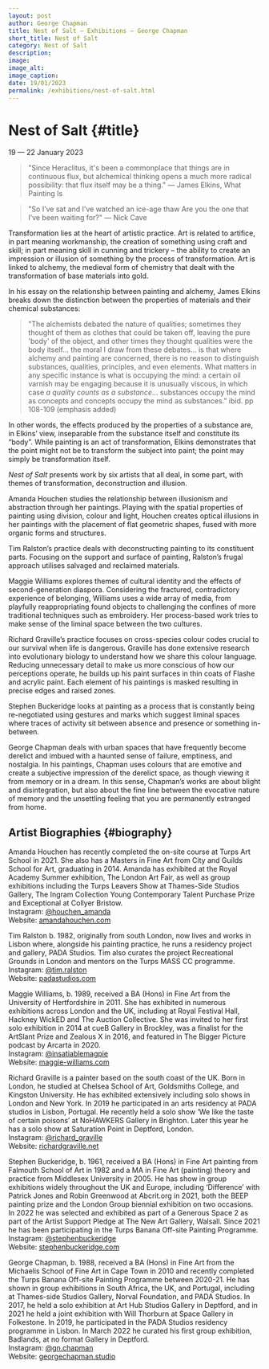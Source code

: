 ```yaml
---
layout: post
author: George Chapman
title: Nest of Salt — Exhibitions — George Chapman
short_title: Nest of Salt
category: Nest of Salt
description:
image: 
image_alt:
image_caption:
date: 19/01/2023
permalink: /exhibitions/nest-of-salt.html
---
```


# Nest of Salt {#title}
19 — 22 January 2023

> "Since Heraclitus, it's been a commonplace that things are in continuous flux, but alchemical thinking opens a much more radical possibility: that flux itself may be a thing."
> — James Elkins, What Painting Is

> "So I’ve sat and I’ve watched an ice-age thaw
Are you the one that I’ve been waiting for?"
> — Nick Cave

Transformation lies at the heart of artistic practice. Art is related to artifice, in part meaning workmanship, the creation of something using craft and skill; in part meaning skill in cunning and trickery – the ability to create an impression or illusion of something by the process of transformation. Art is linked to alchemy, the medieval form of chemistry that dealt with the transformation of base materials into gold.

In his essay on the relationship between painting and alchemy, James Elkins breaks down the distinction between the properties of materials and their chemical substances:

> "The alchemists debated the nature of qualities; sometimes they thought of them as clothes that could be taken off, leaving the pure 'body' of the object, and other times they thought qualities were the body itself... the moral I draw from these debates... is that where alchemy and painting are concerned, there is no reason to distinguish substances, qualities, principles, and even elements. What matters in any specific instance is what is occupying the mind: a certain oil varnish may be engaging because it is unusually viscous, in which case _a quality counts as a substance_... substances occupy the mind as concepts and concepts occupy the mind as substances."
> ibid. pp 108-109 (emphasis added)

In other words, the effects produced by the properties of a substance are, in Elkins’ view, inseparable from the substance itself and constitute its “body”. While painting is an act of transformation, Elkins demonstrates that the point might not be to transform the subject into paint; the point may simply be transformation itself.

_Nest of Salt_ presents work by six artists that all deal, in some part, with themes of transformation, deconstruction and illusion.

Amanda Houchen studies the relationship between illusionism and abstraction through her paintings. Playing with the spatial properties of painting using division, colour and light, Houchen creates optical illusions in her paintings with the placement of flat geometric shapes, fused with more organic forms and structures.

Tim Ralston’s practice deals with deconstructing painting to its constituent parts. Focusing on the support and surface of painting, Ralston’s frugal approach utilises salvaged and reclaimed materials.

Maggie Williams explores themes of cultural identity and the effects of second-generation diaspora. Considering the fractured, contradictory experience of belonging, Williams uses a wide array of media, from playfully reappropriating found objects to challenging the confines of more traditional techniques such as embroidery. Her process-based work tries to make sense of the liminal space between the two cultures.

Richard Graville’s practice focuses on cross-species colour codes crucial to our survival when life is dangerous. Graville has done extensive research into evolutionary biology to understand how we share this colour language. Reducing unnecessary detail to make us more conscious of how our perceptions operate, he builds up his paint surfaces in thin coats of Flashe and acrylic paint. Each element of his paintings is masked resulting in precise edges and raised zones.

Stephen Buckeridge looks at painting as a process that is constantly being re-negotiated using gestures and marks which suggest liminal spaces where traces of activity sit between absence and presence or something in-between.

George Chapman deals with urban spaces that have frequently become derelict and
imbued with a haunted sense of failure, emptiness, and nostalgia. In his paintings, Chapman uses colours that are emotive and create a subjective impression of the derelict space, as though viewing it from memory or in a dream. In this sense, Chapman’s works are about blight and disintegration, but also about the fine line between the evocative nature of memory and the unsettling feeling that you are permanently estranged from home.

## Artist Biographies {#biography}

Amanda Houchen has recently completed the on-site course at Turps Art School in 2021. She also has a Masters in Fine Art from City and Guilds School for Art, graduating in 2014. Amanda has exhibited at the Royal Academy Summer exhibition, The London Art Fair, as well as group exhibitions including the Turps Leavers Show at Thames-Side Studios Gallery, The Ingram Collection Young Contemporary Talent Purchase Prize and Exceptional at Collyer Bristow.  
Instagram: <a href="https://www.instagram.com/houchen_amanda" target="_blank">@houchen_amanda</a>  
Website: <a href="https://www.amandahouchen.com" target="_blank">amandahouchen.com</a>

Tim Ralston b. 1982, originally from south London, now lives and works in Lisbon where, alongside his painting practice, he runs a residency project and gallery, PADA Studios. Tim also curates the project Recreational Grounds in London and mentors on the Turps MASS CC programme.  
Instagram: <a href="https://www.instagram.com/tim.ralston" target="_blank">@tim.ralston</a>  
Website: <a href="https://www.padastudios.com" target="_blank">padastudios.com</a>

Maggie Williams, b. 1989, received a BA (Hons) in Fine Art from the University of Hertfordshire in 2011. She has exhibited in numerous exhibitions across London and the UK, including at Royal Festival Hall, Hackney WickED and The Auction Collective. She was invited to her first solo exhibition in 2014 at cueB Gallery in Brockley, was a finalist for the ArtSlant Prize and Zealous X in 2016, and featured in The Bigger Picture podcast by Arcarta in 2020.  
Instagram: <a href="https://www.instagram.com/insatiablemagpie" target="_blank">@insatiablemagpie</a>  
Website: <a href="https://www.maggie-williams.com" target="_blank">maggie-williams.com</a>

Richard Graville is a painter based on the south coast of the UK. Born in London, he studied at Chelsea School of Art, Goldsmiths College, and Kingston University. He has exhibited extensively including solo shows in London and New York. In 2019 he participated in an arts residency at PADA studios in Lisbon, Portugal. He recently held a solo show ‘We like the taste of certain poisons’ at NoHAWKERS Gallery in Brighton. Later this year he has a solo show at Saturation 
Point in Deptford, London.  
Instagram: <a href="https://www.instagram.com/richard_graville" target="_blank">@richard_graville</a>  
Website: <a href="https://www.richardgraville.net" target="_blank">richardgraville.net</a>

Stephen Buckeridge, b. 1961, received a BA (Hons) in Fine Art painting from Falmouth School of Art in 1982 and a MA in Fine Art (painting) theory and practice from Middlesex University in 2005. He has show in group exhibitions widely throughout the UK and Europe, including ‘Difference’ with Patrick Jones and Robin Greenwood at Abcrit.org in 2021,  both the BEEP painting prize and the London Group biennial exhibition on two occasions. In 2022 he was selected and exhibited as part of a Generous Space 2 as part of the Artist Support Pledge at The New Art Gallery, Walsall. Since 2021 he has been participating in the Turps Banana Off-site Painting Programme.  
Instagram: <a href="https://www.instagram.com/stephenbuckeridge" target="_blank">@stephenbuckeridge</a>  
Website: <a href="https://www.stephenbuckeridge.com" target="_blank">stephenbuckeridge.com</a>

George Chapman, b. 1988, received a BA (Hons) in Fine Art from the Michaelis School of Fine Art in Cape Town in 2010 and recently completed the Turps Banana Off-site Painting Programme between 2020-21. He has shown in group exhibitions in South Africa, the UK, and Portugal, including at Thames-side Studios Gallery, Norval Foundation, and PADA Studios. In 2017, he held a solo exhibition at Art Hub Studios Gallery in Deptford, and in 2021 he held a joint exhibition with Will Thorburn at Space Gallery in Folkestone. In 2019, he participated in the PADA Studios residency programme in Lisbon. In March 2022 he curated his first group exhibition, Badlands, at no format Gallery in Deptford.  
Instagram: <a href="https://www.instagram.com/houchen_amanda" target="_blank">@gn.chapman</a>  
Website: <a href="https://georgechapman.studio" target="_blank">georgechapman.studio</a>
